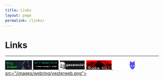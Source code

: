```yaml
---
title: Links
layout: page
permalink: /links/
---
```

# Links
---

<div display="flex">
<a href="https://digdeeper.club/">
<img src="/images/webring/digdeeper.png">
</a>
<a href="https://letsdecentralize.org/">
<img width=83px height=31px src="/images/webring/decentralize.png">
</a>
<a href="https://beparanoid.de/">
<img width=83px height=31px src="/images/webring/paranoid.gif">
</a>
<a href="http://abrx6wcpzkfpwxb5eb2wsra2wnkrv2macdtkpnrepswodz5jxd4schyd.onion/">
<img width=83px height=31px src="/images/webring/shadow-wiki.png">
</a>
<a href="https://sizeof.cat">
<img width=83px height=31px src="/images/webring/sizeofcat.png">
</a>
<a href="https://yester"
<img width=83px height=31px>
src="/images/webring/yesterweb.png">
</div>

